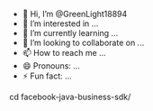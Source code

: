 - 👋 Hi, I’m @GreenLight18894
- 👀 I’m interested in ...
- 🌱 I’m currently learning ...
- 💞️ I’m looking to collaborate on ...
- 📫 How to reach me ...
- 😄 Pronouns: ...
- ⚡ Fun fact: ...

<!---
GreenLight18894/GreenLight18894 is a ✨ special ✨ repository because its `README.md` (this file) appears on your GitHub profile.
You can click the Preview link to take a look at your changes.
--->cd facebook-java-business-sdk/


